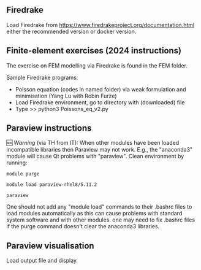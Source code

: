 ## Firedrake

Load Firedrake from https://www.firedrakeproject.org/documentation.html either the recommended version or docker version.

## Finite-element exercises (2024 instructions)

The exercise on FEM modelling via Firedrake is found in the FEM folder.

Sample Firedrake programs:
- Poisson equation (codes in named folder) via weak formulation and minimisation (Yang Lu with Robin Furze)
- Load Firedrake environment, go to directory with (downloaded) file
- Type >> python3 Poissons_eq_v2.py

## Paraview instructions

:new: *Warning* (via TH from IT): When other modules have been loaded incompatible libraries then Paraview may not work.
E.g., the "anaconda3" module will cause Qt problems with "paraview". Clean environment by running:

`module purge`

`module load paraview-rhel8/5.11.2`

`paraview`

One should not add any "module load" commands to their .bashrc files to load
modules automatically as this can cause problems with standard system software and
with other modules.  one may need to fix .bashrc files if the purge command
doesn't clear the anaconda3 libraries.

## Paraview visualisation
Load output file and display.

